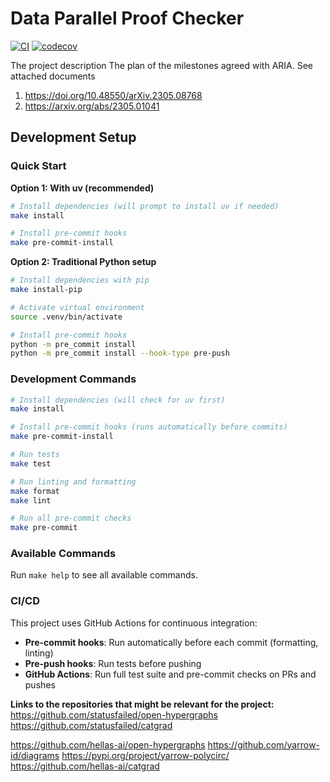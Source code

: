 # Data Parallel Proof Checker

[![CI](https://github.com/UCL-ARC/Data-Parallel-Proof-Checker-1368/actions/workflows/ci.yml/badge.svg)](https://github.com/UCL-ARC/Data-Parallel-Proof-Checker-1368/actions/workflows/ci.yml)
[![codecov](https://codecov.io/gh/UCL-ARC/Data-Parallel-Proof-Checker-1368/branch/main/graph/badge.svg)](https://codecov.io/gh/UCL-ARC/Data-Parallel-Proof-Checker-1368)

The project description
The plan of the milestones agreed with ARIA. See attached documents

1. https://doi.org/10.48550/arXiv.2305.08768
2. https://arxiv.org/abs/2305.01041

## Development Setup

### Quick Start

**Option 1: With uv (recommended)**
```bash
# Install dependencies (will prompt to install uv if needed)
make install

# Install pre-commit hooks
make pre-commit-install
```

**Option 2: Traditional Python setup**
```bash
# Install dependencies with pip
make install-pip

# Activate virtual environment
source .venv/bin/activate

# Install pre-commit hooks
python -m pre_commit install
python -m pre_commit install --hook-type pre-push
```

### Development Commands
```bash
# Install dependencies (will check for uv first)
make install

# Install pre-commit hooks (runs automatically before commits)
make pre-commit-install

# Run tests
make test

# Run linting and formatting
make format
make lint

# Run all pre-commit checks
make pre-commit
```

### Available Commands
Run `make help` to see all available commands.

### CI/CD
This project uses GitHub Actions for continuous integration:
- **Pre-commit hooks**: Run automatically before each commit (formatting, linting)
- **Pre-push hooks**: Run tests before pushing
- **GitHub Actions**: Run full test suite and pre-commit checks on PRs and pushes

**Links to the repositories that might be relevant for the project:**
https://github.com/statusfailed/open-hypergraphs
https://github.com/statusfailed/catgrad

https://github.com/hellas-ai/open-hypergraphs
https://github.com/yarrow-id/diagrams
https://pypi.org/project/yarrow-polycirc/
https://github.com/hellas-ai/catgrad
